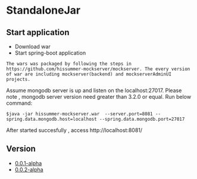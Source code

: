 # StandaloneJar
## Start application
* Download war
* Start spring-boot application
```
The wars was packaged by following the steps in https://github.com/hissummer-mockserver/mockserver. The every version of war are including mockserver(backend) and mockserverAdminUI projects.
```
Assume mongodb server is up and listen on the localhost:27017.  Please note , mongodb server version need greater than 3.2.0 or equal. Run below command:
```
$java -jar hissummer-mockserver.war  --server.port=8081 --spring.data.mongodb.host=localhost --spring.data.mongodb.port=27017
```
After started succesfully , access http://localhost:8081/

## Version
* <a href="https://github.com/hissummer-mockserver/StandaloneJar/raw/master/hissummer-mockserver-0.0.1-alpha.war"> 0.0.1-alpha </a>
* <a href="https://github.com/hissummer-mockserver/StandaloneJar/raw/master/mockserver-0.0.2-alpha.war"> 0.0.2-alpha </a>
